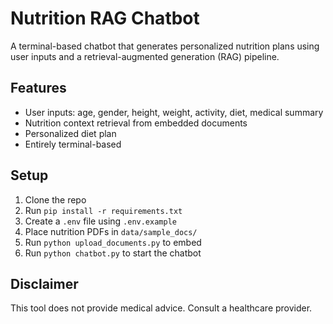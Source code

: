 # Nutrition RAG Chatbot

A terminal-based chatbot that generates personalized nutrition plans using user inputs and a retrieval-augmented generation (RAG) pipeline.

## Features

- User inputs: age, gender, height, weight, activity, diet, medical summary
- Nutrition context retrieval from embedded documents
- Personalized diet plan
- Entirely terminal-based

## Setup

1. Clone the repo
2. Run `pip install -r requirements.txt`
3. Create a `.env` file using `.env.example`
4. Place nutrition PDFs in `data/sample_docs/`
5. Run `python upload_documents.py` to embed
6. Run `python chatbot.py` to start the chatbot

## Disclaimer

This tool does not provide medical advice. Consult a healthcare provider.
